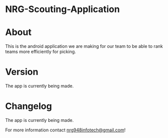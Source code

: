 # NRG-Scouting-Application
# About
This is the android application we are making for our team to be able to rank teams more efficiently for picking.

# Version
The app is currently being made.

# Changelog
The app is currently being made.

For more information contact nrg948infotech@gmail.com!

